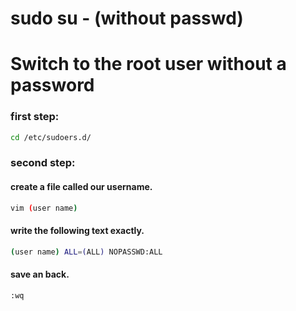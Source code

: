 # sudo su - (without passwd)

# Switch to the root user without a password
### first step:
```bash
cd /etc/sudoers.d/
```
### second step:
#### create a file called our username.
```bash
vim (user name) 
```
#### write the following text exactly.
```bash
(user name) ALL=(ALL) NOPASSWD:ALL
```
#### save an back. 
```bash
:wq
````
